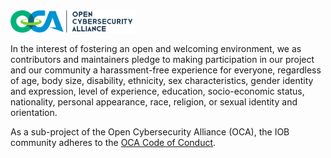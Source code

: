 <img src="/OCA-1.png" width="200">

In the interest of fostering an open and welcoming environment,
we as contributors and maintainers pledge to making participation
in our project and our community a harassment-free experience for everyone,
regardless of age, body size, disability, ethnicity, sex characteristics,
gender identity and expression, level of experience, education,
socio-economic status, nationality, personal appearance, race,
religion, or sexual identity and orientation.

As a sub-project of the Open Cybersecurity Alliance (OCA),
the IOB community adheres to the
[OCA Code of Conduct](https://github.com/sparrell/oasis-open-project/blob/coc/CODE_OF_CONDUCT.md).
